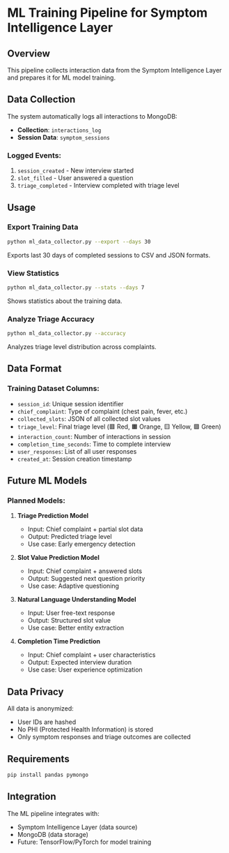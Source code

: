 # ML Training Pipeline for Symptom Intelligence Layer

## Overview
This pipeline collects interaction data from the Symptom Intelligence Layer and prepares it for ML model training.

## Data Collection

The system automatically logs all interactions to MongoDB:
- **Collection**: `interactions_log`
- **Session Data**: `symptom_sessions`

### Logged Events:
1. `session_created` - New interview started
2. `slot_filled` - User answered a question
3. `triage_completed` - Interview completed with triage level

## Usage

### Export Training Data
```bash
python ml_data_collector.py --export --days 30
```
Exports last 30 days of completed sessions to CSV and JSON formats.

### View Statistics
```bash
python ml_data_collector.py --stats --days 7
```
Shows statistics about the training data.

### Analyze Triage Accuracy
```bash
python ml_data_collector.py --accuracy
```
Analyzes triage level distribution across complaints.

## Data Format

### Training Dataset Columns:
- `session_id`: Unique session identifier
- `chief_complaint`: Type of complaint (chest pain, fever, etc.)
- `collected_slots`: JSON of all collected slot values
- `triage_level`: Final triage level (🟥 Red, 🟧 Orange, 🟨 Yellow, 🟩 Green)
- `interaction_count`: Number of interactions in session
- `completion_time_seconds`: Time to complete interview
- `user_responses`: List of all user responses
- `created_at`: Session creation timestamp

## Future ML Models

### Planned Models:

1. **Triage Prediction Model**
   - Input: Chief complaint + partial slot data
   - Output: Predicted triage level
   - Use case: Early emergency detection

2. **Slot Value Prediction Model**
   - Input: Chief complaint + answered slots
   - Output: Suggested next question priority
   - Use case: Adaptive questioning

3. **Natural Language Understanding Model**
   - Input: User free-text response
   - Output: Structured slot value
   - Use case: Better entity extraction

4. **Completion Time Prediction**
   - Input: Chief complaint + user characteristics
   - Output: Expected interview duration
   - Use case: User experience optimization

## Data Privacy

All data is anonymized:
- User IDs are hashed
- No PHI (Protected Health Information) is stored
- Only symptom responses and triage outcomes are collected

## Requirements

```bash
pip install pandas pymongo
```

## Integration

The ML pipeline integrates with:
- Symptom Intelligence Layer (data source)
- MongoDB (data storage)
- Future: TensorFlow/PyTorch for model training
